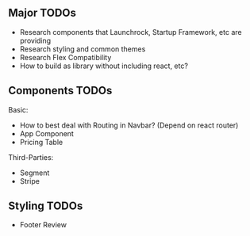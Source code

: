 ## Major TODOs

- Research components that Launchrock, Startup Framework, etc are providing
- Research styling and common themes
- Research Flex Compatibility
- How to build as library without including react, etc?

## Components TODOs

Basic:
  
- How to best deal with Routing in Navbar? (Depend on react router)
- App Component
- Pricing Table

Third-Parties:

- Segment
- Stripe

## Styling TODOs

- Footer Review

